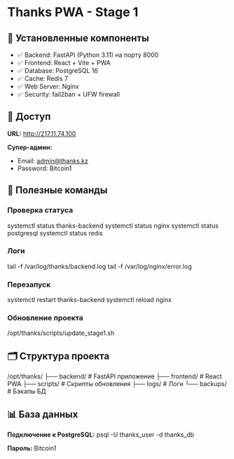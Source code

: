 # Thanks PWA - Stage 1

## 🚀 Установленные компоненты

- ✅ Backend: FastAPI (Python 3.11) на порту 8000
- ✅ Frontend: React + Vite + PWA
- ✅ Database: PostgreSQL 16
- ✅ Cache: Redis 7
- ✅ Web Server: Nginx
- ✅ Security: fail2ban + UFW firewall

## 🔐 Доступ

**URL:** http://217.11.74.100

**Супер-админ:**
- Email: admin@thanks.kz
- Password: Bitcoin1

## 📝 Полезные команды

### Проверка статуса
systemctl status thanks-backend
systemctl status nginx
systemctl status postgresql
systemctl status redis

### Логи
tail -f /var/log/thanks/backend.log
tail -f /var/log/nginx/error.log

### Перезапуск
systemctl restart thanks-backend
systemctl reload nginx

### Обновление проекта
/opt/thanks/scripts/update_stage1.sh

## 🗂️ Структура проекта

/opt/thanks/
├── backend/          # FastAPI приложение
├── frontend/         # React PWA
├── scripts/          # Скрипты обновления
├── logs/            # Логи
└── backups/         # Бэкапы БД

## 📊 База данных

**Подключение к PostgreSQL:**
psql -U thanks_user -d thanks_db

**Пароль:** Bitcoin1
